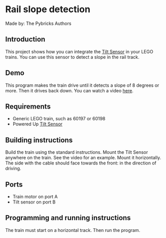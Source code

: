 # Rail slope detection

Made by: The Pybricks Authors

## Introduction

This project shows how you can integrate the
[Tilt Sensor](https://docs.pybricks.com/en/latest/pupdevices.html#tilt-sensor)
in your LEGO trains. You can use this sensor to detect a slope in the rail
track.

## Demo

This program makes the train drive until it detects a slope of 8 degrees or
more. Then it drives back down. You can watch a video
[here](https://www.youtube.com/watch?v=Wc0mRIBjhIU).

## Requirements
- Generic LEGO train, such as 60197 or 60198
- Powered Up [Tilt Sensor](https://docs.pybricks.com/en/latest/pupdevices.html#tilt-sensor)

## Building instructions
Build the train using the standard instructions. Mount the Tilt Sensor anywhere
on the train. See the video for an example. Mount it horizontally. The side
with the cable should face towards the front: in the direction of driving.

## Ports
- Train motor on port A 
- Tilt sensor on port B

## Programming and running instructions
The train must start on a horizontal track. Then run the program.
